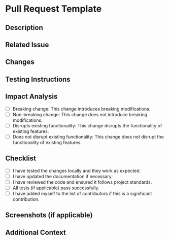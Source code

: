 # Pull Request Template

## Description
<!-- Briefly describe the purpose and changes introduced by this pull request. -->

## Related Issue
<!-- If this PR addresses a specific issue, reference it here using "Fixes #IssueNumber". Otherwise, remove this section. -->

## Changes
<!-- Describe the changes made in this PR, including any new features, improvements, or bug fixes. -->

## Testing Instructions
<!-- Provide step-by-step instructions on how to test the changes made in this PR. -->

## Impact Analysis
<!-- Specify if the changes introduce breaking or non-breaking modifications. Also, indicate if they disrupt the functionality of existing features. -->

- [ ] Breaking change: This change introduces breaking modifications.
- [ ] Non-breaking change: This change does not introduce breaking modifications.
- [ ] Disrupts existing functionality: This change disrupts the functionality of existing features.
- [ ] Does not disrupt existing functionality: This change does not disrupt the functionality of existing features.

## Checklist
- [ ] I have tested the changes locally and they work as expected.
- [ ] I have updated the documentation if necessary.
- [ ] I have reviewed the code and ensured it follows project standards.
- [ ] All tests (if applicable) pass successfully.
- [ ] I have added myself to the list of contributors if this is a significant contribution.

## Screenshots (if applicable)
<!-- Include any relevant screenshots to visually demonstrate the changes made. -->

## Additional Context
<!-- Add any additional context, screenshots, or relevant information that can assist in reviewing this PR. -->
